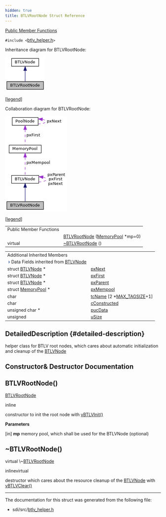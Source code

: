 ```yaml
---
hidden: true
title: BTLVRootNode Struct Reference
---
```


[Public Member Functions](#pub-methods)

`#include <`<a href="btlv__helper_8h_source.md">btlv_helper.h</a>`>`

Inheritance diagram for BTLVRootNode:

![Inheritance graph](struct_b_t_l_v_root_node__inherit__graph.png)

\[<a href="graph_legend.md">legend</a>\]

Collaboration diagram for BTLVRootNode:

![Collaboration graph](struct_b_t_l_v_root_node__coll__graph.png)

\[<a href="graph_legend.md">legend</a>\]

|  |  |
|----|----|
| Public Member Functions |  |
|   | [BTLVRootNode](#af9a6dc7e987d47f0c0ad55cfffef3600) (<a href="mem__pool_8h.md#struct_memory_pool">MemoryPool</a> \*mp=0) |
| virtual  | [\~BTLVRootNode](#a52969be7807e5b2a61baf6b3010e9df1) () |

|  |  |
|----|----|
| Additional Inherited Members |  |
| ![-](closed.png) Data Fields inherited from <a href="struct_b_t_l_v_node.md">BTLVNode</a> |  |
| struct <a href="struct_b_t_l_v_node.md">BTLVNode</a> \*  | <a href="struct_b_t_l_v_node.md#a048aed5fef433724f94d95cfec2d33df">pxNext</a> |
| struct <a href="struct_b_t_l_v_node.md">BTLVNode</a> \*  | <a href="struct_b_t_l_v_node.md#a66f9bd31fc168407f7724e16edf60bf5">pxFirst</a> |
| struct <a href="struct_b_t_l_v_node.md">BTLVNode</a> \*  | <a href="struct_b_t_l_v_node.md#a60e4095f792d811b9826a4cff5047fcc">pxParent</a> |
| struct <a href="mem__pool_8h.md#struct_memory_pool">MemoryPool</a> \*  | <a href="struct_b_t_l_v_node.md#a3faa46016cfde528233b2d81eddc8fd3">pxMempool</a> |
| char  | <a href="struct_b_t_l_v_node.md#a135733138da2d26ea5be2810030ce389">tcName</a> \[2 \*<a href="btlv_8h.md#a50b52ae3c35fc20556babf890cfac1e8">MAX_TAGSIZE</a>+1\] |
| char  | <a href="struct_b_t_l_v_node.md#aa49ad6910f8c0173df2f113ce5fe61ad">cConstructed</a> |
| unsigned char \*  | <a href="struct_b_t_l_v_node.md#a53aa1f2ebeda62fb9f53902b93665db7">pucData</a> |
| unsigned  | <a href="struct_b_t_l_v_node.md#a4701e420ca6a8de15ab0c6dcd3e58680">uSize</a> |

## DetailedDescription {#detailed-description}

helper class for BTLV root nodes, which cares about automatic initialization and cleanup of the <a href="struct_b_t_l_v_node.md">BTLVNode</a>

## Constructor& Destructor Documentation

## BTLVRootNode() <a href="#af9a6dc7e987d47f0c0ad55cfffef3600" id="af9a6dc7e987d47f0c0ad55cfffef3600"></a>

<p><a href="struct_b_t_l_v_root_node.md">BTLVRootNode</a></p>

inline

constructor to init the root node with <a href="btlv_8h.md#af6c59b296fd3283b94548f090f171844">vBTLVInit()</a>

**Parameters**

\[in\] **mp** memory pool, which shall be used for the BTLVNode (optional)

## \~BTLVRootNode() <a href="#a52969be7807e5b2a61baf6b3010e9df1" id="a52969be7807e5b2a61baf6b3010e9df1"></a>

<p>virtual \~<a href="struct_b_t_l_v_root_node.md">BTLVRootNode</a></p>

inlinevirtual

destructor which cares about the resource cleanup of the <a href="struct_b_t_l_v_node.md">BTLVNode</a> with <a href="btlv_8h.md#ae064b0803b734441d055f6b1e3fa3e2b">vBTLVClear()</a>

------------------------------------------------------------------------

The documentation for this struct was generated from the following file:

- sdi/src/<a href="btlv__helper_8h_source.md">btlv_helper.h</a>
